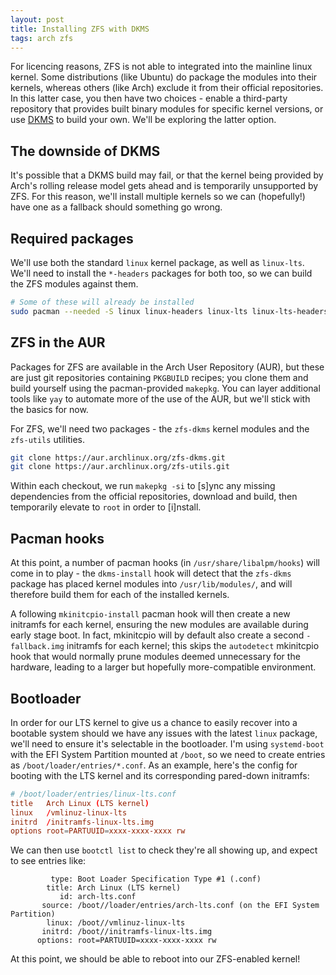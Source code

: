```yaml
---
layout: post
title: Installing ZFS with DKMS
tags: arch zfs
---
```


For licencing reasons, ZFS is not able to integrated into the mainline linux kernel. Some distributions (like Ubuntu) do package the modules into their kernels, whereas others (like Arch) exclude it from their official repositories. In this latter case, you then have two choices - enable a third-party repository that provides built binary modules for specific kernel versions, or use [DKMS](https://en.wikipedia.org/wiki/Dynamic_Kernel_Module_Support) to build your own. We'll be exploring the latter option.

## The downside of DKMS

It's possible that a DKMS build may fail, or that the kernel being provided by Arch's rolling release model gets ahead and is temporarily unsupported by ZFS. For this reason, we'll install multiple kernels so we can (hopefully!) have one as a fallback should something go wrong.

## Required packages

We'll use both the standard `linux` kernel package, as well as `linux-lts`. We'll need to install the `*-headers` packages for both too, so we can build the ZFS modules against them.

```bash
# Some of these will already be installed
sudo pacman --needed -S linux linux-headers linux-lts linux-lts-headers dkms mkinitcpio git
```

## ZFS in the AUR

Packages for ZFS are available in the Arch User Repository (AUR), but these are just git repositories containing `PKGBUILD` recipes; you clone them and build yourself using the pacman-provided `makepkg`. You can layer additional tools like `yay` to automate more of the use of the AUR, but we'll stick with the basics for now.

For ZFS, we'll need two packages - the `zfs-dkms` kernel modules and the `zfs-utils` utilities.

```bash
git clone https://aur.archlinux.org/zfs-dkms.git
git clone https://aur.archlinux.org/zfs-utils.git
```

Within each checkout, we run `makepkg -si` to [s]ync any missing dependencies from the official repositories, download and build, then temporarily elevate to `root` in order to [i]nstall.

## Pacman hooks

At this point, a number of pacman hooks (in `/usr/share/libalpm/hooks`) will come in to play - the `dkms-install` hook will detect that the `zfs-dkms` package has placed kernel modules into `/usr/lib/modules/`, and will therefore build them for each of the installed kernels.

A following `mkinitcpio-install` pacman hook will then create a new initramfs for each kernel, ensuring the new modules are available during early stage boot. In fact, mkinitcpio will by default also create a second `-fallback.img` initramfs for each kernel; this skips the `autodetect` mkinitcpio hook that would normally prune modules deemed unnecessary for the hardware, leading to a larger but hopefully more-compatible environment.

## Bootloader

In order for our LTS kernel to give us a chance to easily recover into a bootable system should we have any issues with the latest `linux` package, we'll need to ensure it's selectable in the bootloader. I'm using `systemd-boot` with the EFI System Partition mounted at `/boot`, so we need to create entries as `/boot/loader/entries/*.conf`. As an example, here's the config for booting with the LTS kernel and its corresponding pared-down initramfs:

```conf
# /boot/loader/entries/linux-lts.conf
title   Arch Linux (LTS kernel)
linux   /vmlinuz-linux-lts
initrd  /initramfs-linux-lts.img
options root=PARTUUID=xxxx-xxxx-xxxx rw
```

We can then use `bootctl list` to check they're all showing up, and expect to see entries like:

```
         type: Boot Loader Specification Type #1 (.conf)
        title: Arch Linux (LTS kernel)
           id: arch-lts.conf
       source: /boot//loader/entries/arch-lts.conf (on the EFI System Partition)
        linux: /boot//vmlinuz-linux-lts
       initrd: /boot//initramfs-linux-lts.img
      options: root=PARTUUID=xxxx-xxxx-xxxx rw
```

At this point, we should be able to reboot into our ZFS-enabled kernel!
